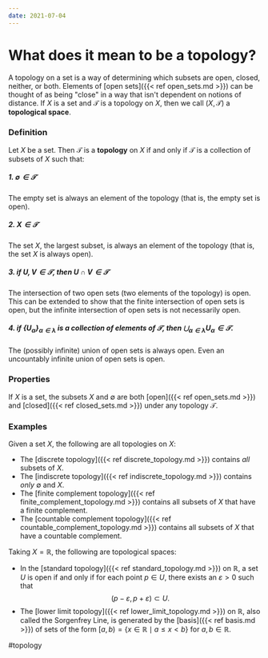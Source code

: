 ```yaml
---
date: 2021-07-04
---
```

# What does it mean to be a topology?

A topology on a set is a way of determining which subsets are open, closed, neither, or both. Elements of [open sets]({{< ref open_sets.md >}}) can be thought of as being "close" in a way that isn't dependent on notions of distance. If $X$ is a set and $\mathcal{T}$ is a topology on $X$, then we call $(X, \mathcal{T})$ a **topological space**.

### Definition

Let $X$ be a set. Then $\mathcal{T}$ is a **topology** on $X$ if and only if $\mathcal{T}$ is a collection of subsets of $X$ such that:

##### 1. $\emptyset \in \mathcal{T}$
The empty set is always an element of the topology (that is, the empty set is open).

##### 2. $X \in \mathcal{T}$
The set $X$, the largest subset, is always an element of the topology (that is, the set $X$ is always open).

##### 3. if $U,V \in \mathcal{T}$, then $U \cap V \in \mathcal{T}$
The intersection of two open sets (two elements of the topology) is open. This can be extended to show that the finite intersection of open sets is open, but the infinite intersection of open sets is not necessarily open. 

##### 4. if $\{U_\alpha\}_{\alpha \in \lambda}$ is a collection of elements of $\mathcal{T}$, then $\bigcup_{\alpha \in \lambda} U_\alpha \in \mathcal{T}$. 
The (possibly infinite) union of open sets is always open. Even an uncountably infinite union of open sets is open. 

### Properties
If $X$ is a set, the subsets $X$ and $\emptyset$ are both [open]({{< ref open_sets.md >}}) and [closed]({{< ref closed_sets.md >}}) under any topology $\mathcal{T}$.

### Examples
Given a set $X$, the following are all topologies on $X$:

- The [discrete topology]({{< ref discrete_topology.md >}}) contains *all* subsets of $X$.
- The [indiscrete topology]({{< ref indiscrete_topology.md >}}) contains *only* $\emptyset$ and $X$.
- The [finite complement topology]({{< ref finite_complement_topology.md >}}) contains all subsets of $X$ that have a finite complement. 
- The [countable complement topology]({{< ref countable_complement_topology.md >}}) contains all subsets of $X$ that have a countable complement.

Taking $X = \mathbb{R}$, the following are topological spaces: 

- In the [standard topology]({{< ref standard_topology.md >}}) on $\mathbb{R}$, a set $U$ is open if and only if for each point $p \in U$, there exists an $\varepsilon > 0$ such that $$(p - \varepsilon, p + \varepsilon) \subset U.$$
- The [lower limit topology]({{< ref lower_limit_topology.md >}}) on $\mathbb{R}$, also called the Sorgenfrey Line, is generated by the [basis]({{< ref basis.md >}}) of sets of the form $[a, b) = \{x \in \mathbb{R} \mid a \leq x < b\}$ for $a, b \in \mathbb{R}$.

#topology